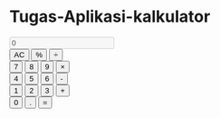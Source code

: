 # Tugas-Aplikasi-kalkulator

<!DOCTYPE html>
<html lang="en">
<head>
    <meta charset="UTF-8">
    <meta http-equiv="X-UA-Compatible" content="IE=edge">
    <meta name="viewport" content="width=device-width, initial-scale=1.0">
    <title>Calculator</title>
    <link rel="stylesheet" href="stylesheet.css">
</head>
<body>
    <div class="calculator">
        <input type="text" class="calculator-screen" value="0" disabled />
        <div class="calculator-keys">
            <div class="row">
                <button class="all-clear">AC</button>
                <button class="percentage">%</button>
                <button class="operator" value="/">&divide;</button>
            </div>
            <div class="row">
                <button class="number" value="7">7</button>
                <button class="number" value="8">8</button>
                <button class="number" value="9">9</button>
                <button class="operator" value="*">&times;</button>
            </div>
            <div class="row">
                <button class="number" value="4">4</button>
                <button class="number" value="5">5</button>
                <button class="number" value="6">6</button>
                <button class="operator" value="-">-</button>
            </div>
            <div class="row">
                <button class="number" value="1">1</button>
                <button class="number" value="2">2</button>
                <button class="number" value="3">3</button>
                <button class="operator" value="+">+</button>
            </div>
            <div class="row">
                <button class="number zero-btn" value="0">0</button>
                <button class="decimal" value=".">.</button>
                <button class="equal-sign">=</button>
            </div>
        </div>
    </div>
    <script type="text/javascript" src="script.js"></script>
</body>
</html>
